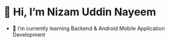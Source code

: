 # 👋 Hi, I’m Nizam Uddin Nayeem
- 🌱 I’m currently learning Backend & Android Mobile Application Development


<!---
nunayeem/nunayeem is a ✨ special ✨ repository because its `README.md` (this file) appears on your GitHub profile.
You can click the Preview link to take a look at your changes.
--->
